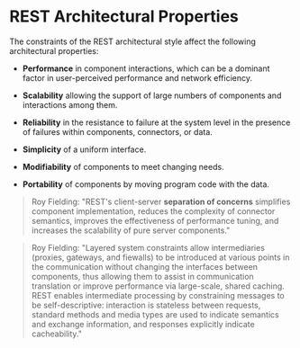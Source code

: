 # REST Architectural Properties

The constraints of the REST architectural style affect the following architectural properties:

* __Performance__ in component interactions, which can be a dominant factor in user-perceived performance and network efficiency.

* __Scalability__ allowing the support of large numbers of components and interactions among them.

* __Reliability__ in the resistance to failure at the system level in the presence of failures within components, connectors, or data.

* __Simplicity__ of a uniform interface.

* __Modifiability__ of components to meet changing needs.

* __Portability__ of components by moving program code with the data.

> Roy Fielding: "REST's client-server __separation of concerns__ simplifies component implementation, reduces the complexity of connector semantics, improves the effectiveness of performance tuning, and increases the scalability of pure server components."

> Roy Fielding: "Layered system constraints allow intermediaries (proxies, gateways, and fiewalls) to be introduced at various points in the communication without changing the interfaces between components, thus allowing them to assist in communication translation or improve performance via large-scale, shared caching. REST enables intermediate processing by constraining messages to be self-descriptive: interaction is stateless between requests, standard methods and media types are used to indicate semantics and exchange information, and responses explicitly indicate cacheability."
